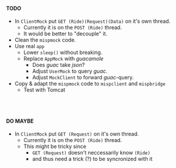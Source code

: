 #### TODO

* In `ClientMock` put `GET (Ride)(Request)(Data)` on it's own thread.
    * Currently it is on the `POST (Ride)` thread.
    * It would be better to "decouple" it.
* Clean the `mispmock` code.
* Use real `app`
    * Lower `sleep()` without breaking.
    * Replace `AppMock` with *guacamole*
        * Does *guac* take *json*?
        * Adjust `UserMock` to query *guac*.
        * Adjust `MockClient` to forward *guac*-query.
* Copy & adapt the `mispmock` code to `mispclient` and `mispbridge`
    * Test with Tomcat
 
<br>
<br>
    
#### DO MAYBE

* In `ClientMock` put  `GET (Request)` on it's own thread.
    * Currently it is on the `POST (Ride)` thread.
    * This might be tricky since 
        * `GET (Request)` doesn't neccessarily know `(Ride)`
        * and thus need a trick (?) to be syncronized with it
